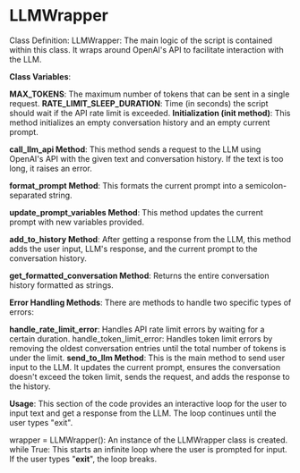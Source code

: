 # LLMWrapper
Class Definition: LLMWrapper:
The main logic of the script is contained within this class. It wraps around OpenAI's API to facilitate interaction with the LLM.

**Class Variables**:

**MAX_TOKENS**: The maximum number of tokens that can be sent in a single request.
**RATE_LIMIT_SLEEP_DURATION**: Time (in seconds) the script should wait if the API rate limit is exceeded.
**Initialization (__init__ method)**:
This method initializes an empty conversation history and an empty current prompt.

**call_llm_api Method**:
This method sends a request to the LLM using OpenAI's API with the given text and conversation history. If the text is too long, it raises an error.

**format_prompt Method**:
This formats the current prompt into a semicolon-separated string.

**update_prompt_variables Method**:
This method updates the current prompt with new variables provided.

**add_to_history Method**:
After getting a response from the LLM, this method adds the user input, LLM's response, and the current prompt to the conversation history.

**get_formatted_conversation Method**:
Returns the entire conversation history formatted as strings.

**Error Handling Methods**:
There are methods to handle two specific types of errors:

**handle_rate_limit_error**: Handles API rate limit errors by waiting for a certain duration.
handle_token_limit_error: Handles token limit errors by removing the oldest conversation entries until the total number of tokens is under the limit.
**send_to_llm Method**:
This is the main method to send user input to the LLM. It updates the current prompt, ensures the conversation doesn't exceed the token limit, sends the request, and adds the response to the history.

**Usage**:
This section of the code provides an interactive loop for the user to input text and get a response from the LLM. The loop continues until the user types "exit".

wrapper = LLMWrapper(): An instance of the LLMWrapper class is created.
while True: This starts an infinite loop where the user is prompted for input. If the user types "**exit**", the loop breaks.

